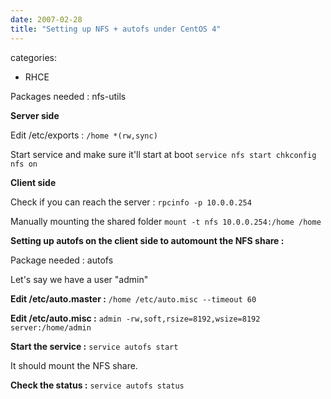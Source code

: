 ```yaml
---
date: 2007-02-28
title: "Setting up NFS + autofs under CentOS 4"
---
```








categories:
- RHCE


Packages needed : nfs-utils



**Server side**

Edit /etc/exports :
`/home *(rw,sync)`

Start service and make sure it'll start at boot
`service nfs start
chkconfig nfs on`

**Client side**

Check if you can reach the server :
`rpcinfo -p 10.0.0.254`

Manually mounting the shared folder
`mount -t nfs 10.0.0.254:/home /home`

**Setting up autofs on the client side to automount the NFS share :**

Package needed : autofs

Let's say we have a user "admin"

**Edit /etc/auto.master :**
`/home /etc/auto.misc --timeout 60`

**Edit /etc/auto.misc :**
`admin -rw,soft,rsize=8192,wsize=8192 server:/home/admin`

**Start the service :**
`service autofs start`

It should mount the NFS share.

**Check the status :**
`service autofs status`



